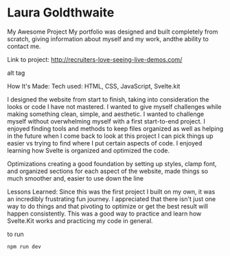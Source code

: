 # Laura Goldthwaite

My Awesome Project
My portfolio was designed and built completely from scratch, giving information about myself and my work, andthe ability to contact me.

Link to project: http://recruiters-love-seeing-live-demos.com/

alt tag

How It's Made:
Tech used: HTML, CSS, JavaScript, Svelte.kit

I designed the website from start to finish, taking into consideration the looks or code I have not mastered. I wanted to give myself challenges while making something clean, simple, and aesthetic. I wanted to challenge myself without overwhelming myself with a first start-to-end project. I enjoyed finding tools and methods to keep files organized as well as helping in the future when I come back to look at this project I can pick things up easier vs trying to find where I put certain aspects of code. I enjoyed learning how Svelte is organized and optimized the code. 

Optimizations
creating a good foundation by setting up styles, clamp font, and organized sections for each aspect of the website, made things so much smoother and, easier to use down the line


Lessons Learned:
Since this was the first project  I built on my own, it was an incredibly frustrating fun journey. I appreciated that there isn't just one way to do things and that pivoting to optimize or get the best result will happen consistently. This was a good way to practice and learn how Svelte.Kit works and practicing my code in general.


to run
```bash
npm run dev 
```

